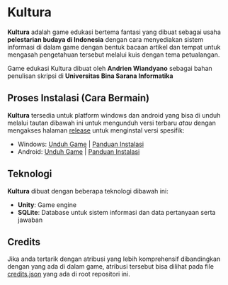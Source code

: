 # Kultura

**Kultura** adalah game edukasi bertema fantasi yang dibuat sebagai usaha **pelestarian budaya di Indonesia** dengan cara menyediakan sistem informasi di dalam game dengan bentuk bacaan artikel dan tempat untuk mengasah pengetahuan tersebut melalui kuis dengan tema petualangan.

Game edukasi Kultura dibuat oleh **Andrien Wiandyano** sebagai bahan penulisan skripsi di **Universitas Bina Sarana Informatika**

## Proses Instalasi (Cara Bermain)

**Kultura** tersedia untuk platform windows dan android yang bisa di unduh melalui tautan dibawah ini untuk mengunduh versi terbaru _atau_ dengan mengakses halaman [release](https://github.com/ArnNied/kultura/releases) untuk menginstal versi spesifik:

- Windows: [Unduh Game](https://github.com/ArnNied/kultura/releases/latest/download/kultura.rar) | [Panduan Instalasi](./INSTALASI_WINDOWS.md)
- Android: [Unduh Game](https://github.com/ArnNied/kultura/releases/latest/download/kultura.apk) | [Panduan Instalasi](./INSTALASI_ANDROID.md)

## Teknologi

**Kultura** dibuat dengan beberapa teknologi dibawah ini:

- **Unity**: Game engine
- **SQLite**: Database untuk sistem informasi dan data pertanyaan serta jawaban

## Credits

Jika anda tertarik dengan atribusi yang lebih komprehensif dibandingkan dengan yang ada di dalam game, atribusi tersebut bisa dilihat pada file [credits.json](./credits.json) yang ada di root repositori ini.

